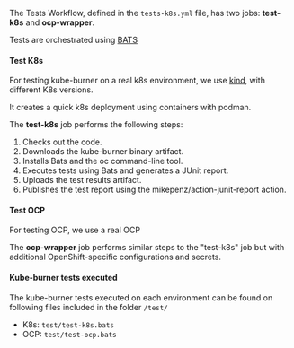 The Tests Workflow, defined in the `tests-k8s.yml` file, has two jobs: **test-k8s** and **ocp-wrapper**.

Tests are orchestrated using [BATS](https://bats-core.readthedocs.io/en/stable/)

#### Test K8s

For testing kube-burner on a real k8s environment, we use [kind](https://kind.sigs.k8s.io/), with different K8s versions.

It creates a quick k8s deployment using containers with podman.

The **test-k8s** job performs the following steps:

1. Checks out the code.
1. Downloads the kube-burner binary artifact.
1. Installs Bats and the oc command-line tool.
1. Executes tests using Bats and generates a JUnit report.
1. Uploads the test results artifact.
1. Publishes the test report using the mikepenz/action-junit-report action.

#### Test OCP

For testing OCP, we use a real OCP

The **ocp-wrapper** job performs similar steps to the "test-k8s" job but with additional OpenShift-specific configurations and secrets.

#### Kube-burner tests executed

The kube-burner tests executed on each environment can be found on following files included in the folder `/test/`

- K8s: `test/test-k8s.bats`
- OCP: `test/test-ocp.bats`
